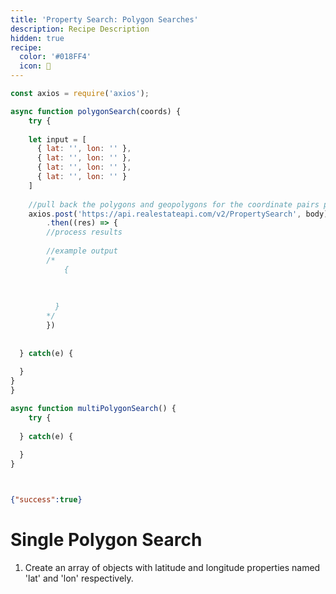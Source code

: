 ```yaml
---
title: 'Property Search: Polygon Searches'
description: Recipe Description
hidden: true
recipe:
  color: '#018FF4'
  icon: 🦉
---
```

```javascript JavaScript
const axios = require('axios');

async function polygonSearch(coords) {
	try {
    
    let input = [
      { lat: '', lon: '' },
      { lat: '', lon: '' },
      { lat: '', lon: '' },
      { lat: '', lon: '' } 
    ]
    
    //pull back the polygons and geopolygons for the coordinate pairs provided
    axios.post('https://api.realestateapi.com/v2/PropertySearch', body)
    	.then((res) => {
      	//process results
      
      	//example output
      	/*
        	{
          	
          
          
          }
        */
    	})
 
    
  } catch(e) {
    
  }
}
}

async function multiPolygonSearch() {
 	try {
    
  } catch(e) {
    
  }
}




```

```json Response Example
{"success":true}
```

# Single Polygon Search



1. Create an array of objects with latitude and longitude properties named 'lat' and 'lon' respectively.